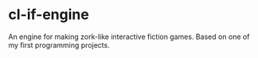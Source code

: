 # cl-if-engine
An engine for making zork-like interactive fiction games. Based on one of my first programming projects.
